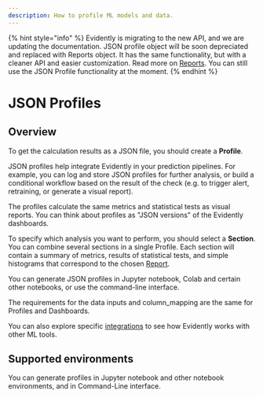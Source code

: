 ```yaml
---
description: How to profile ML models and data.
---
```


{% hint style="info" %}
Evidently is migrating to the new API, and we are updating the documentation. JSON profile object will be soon depreciated and replaced with Reports object. It has the same functionality, but with a cleaner API and easier customization. Read more on [Reports](../tests-and-reports/get-reports.md). You can still use the JSON Profile functionality at the moment.
{% endhint %}

# JSON Profiles

## Overview

To get the calculation results as a JSON file, you should create a **Profile**.

JSON profiles help integrate Evidently in your prediction pipelines. For example, you can log and store JSON profiles for further analysis, or build a conditional workflow based on the result of the check (e.g. to trigger alert, retraining, or generate a visual report). 

The profiles calculate the same metrics and statistical tests as visual reports. You can think about profiles as "JSON versions" of the Evidently dashboards. 

To specify which analysis you want to perform, you should select a **Section**. You can combine several sections in a single Profile. Each section will contain a summary of metrics, results of statistical tests, and simple histograms that correspond to the chosen [Report](../reports/).

You can generate JSON profiles in Jupyter notebook, Colab and certain other notebooks, or use the command-line interface. 

The requirements for the data inputs and column_mapping are the same for Profiles and Dashboards.

You can also explore specific [integrations](../integrations) to see how Evidently works with other ML tools.

## Supported environments

You can generate profiles in Jupyter notebook and other notebook environments, and in Command-Line interface.
